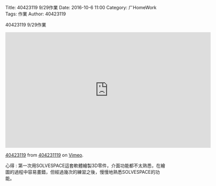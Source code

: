 Title: 40423119 9/29作業
Date: 2016-10-6 11:00
Category: ㄏHomeWork
Tags: 作業
Author: 40423119

40423119 9/29作業


<!-- PELICAN_END_SUMMARY -->

<iframe src="https://player.vimeo.com/video/185308413" width="640" height="362" frameborder="0" webkitallowfullscreen mozallowfullscreen allowfullscreen></iframe>
<p><a href="https://vimeo.com/185308413">40423119</a> from <a href="https://vimeo.com/user45127671">404231119</a> on <a href="https://vimeo.com">Vimeo</a>.</p>

<p>心得 : 第一次用SOLVESPACE這套軟體繪製3D零件，介面功能都不太熟悉，在繪圖的過程中容易畫錯，但經過幾次的練習之後，慢慢地熟悉SOLVESPACE的功能。</p>